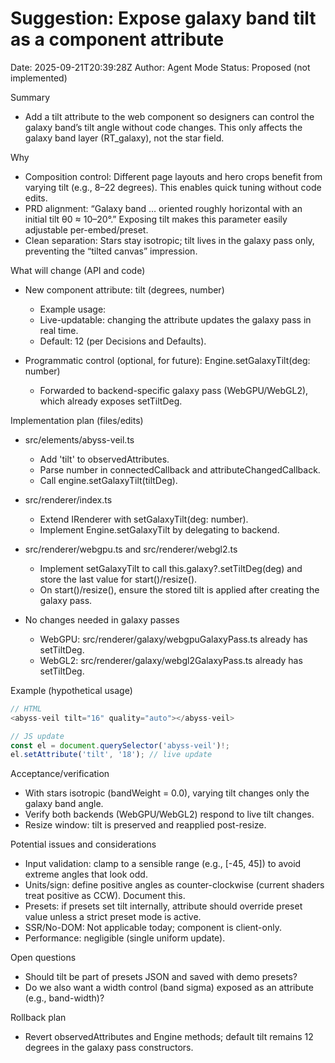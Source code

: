 # Suggestion: Expose galaxy band tilt as a component attribute

Date: 2025-09-21T20:39:28Z
Author: Agent Mode
Status: Proposed (not implemented)

Summary
- Add a tilt attribute to the <abyss-veil> web component so designers can control the galaxy band’s tilt angle without code changes. This only affects the galaxy band layer (RT_galaxy), not the star field.

Why
- Composition control: Different page layouts and hero crops benefit from varying tilt (e.g., 8–22 degrees). This enables quick tuning without code edits.
- PRD alignment: “Galaxy band … oriented roughly horizontal with an initial tilt θ0 ≈ 10–20°.” Exposing tilt makes this parameter easily adjustable per-embed/preset.
- Clean separation: Stars stay isotropic; tilt lives in the galaxy pass only, preventing the “tilted canvas” impression.

What will change (API and code)
- New component attribute: tilt (degrees, number)
  - Example usage: <abyss-veil tilt="12" />
  - Live-updatable: changing the attribute updates the galaxy pass in real time.
  - Default: 12 (per Decisions and Defaults).

- Programmatic control (optional, for future): Engine.setGalaxyTilt(deg: number)
  - Forwarded to backend-specific galaxy pass (WebGPU/WebGL2), which already exposes setTiltDeg.

Implementation plan (files/edits)
- src/elements/abyss-veil.ts
  - Add 'tilt' to observedAttributes.
  - Parse number in connectedCallback and attributeChangedCallback.
  - Call engine.setGalaxyTilt(tiltDeg).

- src/renderer/index.ts
  - Extend IRenderer with setGalaxyTilt(deg: number).
  - Implement Engine.setGalaxyTilt by delegating to backend.

- src/renderer/webgpu.ts and src/renderer/webgl2.ts
  - Implement setGalaxyTilt to call this.galaxy?.setTiltDeg(deg) and store the last value for start()/resize().
  - On start()/resize(), ensure the stored tilt is applied after creating the galaxy pass.

- No changes needed in galaxy passes
  - WebGPU: src/renderer/galaxy/webgpuGalaxyPass.ts already has setTiltDeg.
  - WebGL2: src/renderer/galaxy/webgl2GalaxyPass.ts already has setTiltDeg.

Example (hypothetical usage)
```ts path=null start=null
// HTML
<abyss-veil tilt="16" quality="auto"></abyss-veil>

// JS update
const el = document.querySelector('abyss-veil')!;
el.setAttribute('tilt', '18'); // live update
```

Acceptance/verification
- With stars isotropic (bandWeight = 0.0), varying tilt changes only the galaxy band angle.
- Verify both backends (WebGPU/WebGL2) respond to live tilt changes.
- Resize window: tilt is preserved and reapplied post-resize.

Potential issues and considerations
- Input validation: clamp to a sensible range (e.g., [-45, 45]) to avoid extreme angles that look odd.
- Units/sign: define positive angles as counter-clockwise (current shaders treat positive as CCW). Document this.
- Presets: if presets set tilt internally, attribute should override preset value unless a strict preset mode is active.
- SSR/No-DOM: Not applicable today; component is client-only.
- Performance: negligible (single uniform update).

Open questions
- Should tilt be part of presets JSON and saved with demo presets?
- Do we also want a width control (band sigma) exposed as an attribute (e.g., band-width)?

Rollback plan
- Revert observedAttributes and Engine methods; default tilt remains 12 degrees in the galaxy pass constructors.
